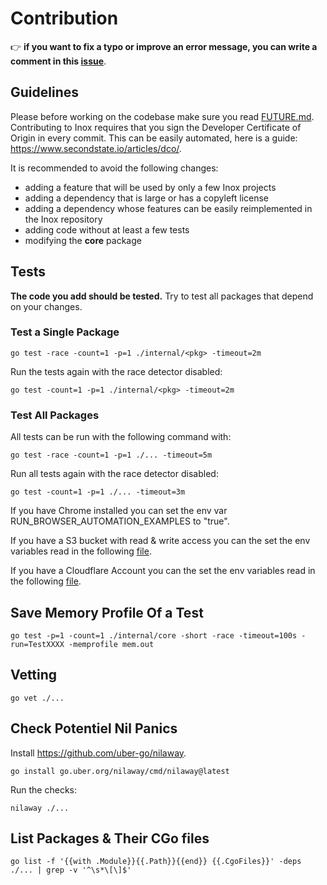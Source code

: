 # Contribution

👉 **if you want to fix a typo or improve an error message, you can write a
comment in this [issue](https://github.com/inoxlang/inox/issues/4)**.

## Guidelines

Please before working on the codebase make sure you read [FUTURE.md](./FUTURE.md).\
Contributing to Inox requires that you sign the Developer Certificate of Origin in every commit.
This can be easily automated, here is a guide: https://www.secondstate.io/articles/dco/.

It is recommended to avoid the following changes:
- adding a feature that will be used by only a few Inox projects
- adding a dependency that is large or has a copyleft license
- adding a dependency whose features can be easily reimplemented in the Inox repository
- adding code without at least a few tests
- modifying the **core** package

## Tests

**The code you add should be tested.** Try to test all packages that depend on your changes.

### Test a Single Package

```
go test -race -count=1 -p=1 ./internal/<pkg> -timeout=2m
```

Run the tests again with the race detector disabled:

```
go test -count=1 -p=1 ./internal/<pkg> -timeout=2m
```

### Test All Packages

All tests can be run with the following command with:

```
go test -race -count=1 -p=1 ./... -timeout=5m
```

Run all tests again with the race detector disabled:

```
go test -count=1 -p=1 ./... -timeout=3m
```

If you have Chrome installed you can set the env var
RUN_BROWSER_AUTOMATION_EXAMPLES to "true".

If you have a S3 bucket with read & write access you can the set the env
variables read in the following [file](internal/globals/s3_ns/fs_test.go).

If you have a Cloudflare Account you can the set the env variables read in the
following [file](internal/project/secrets_test.go).

## Save Memory Profile Of a Test

```
go test -p=1 -count=1 ./internal/core -short -race -timeout=100s -run=TestXXXX -memprofile mem.out
```

## Vetting

```
go vet ./...
```

## Check Potentiel Nil Panics

Install https://github.com/uber-go/nilaway.

```
go install go.uber.org/nilaway/cmd/nilaway@latest
```

Run the checks:

```
nilaway ./...
```

## List Packages & Their CGo files

```
go list -f '{{with .Module}}{{.Path}}{{end}} {{.CgoFiles}}' -deps ./... | grep -v '^\s*\[\]$'
```
